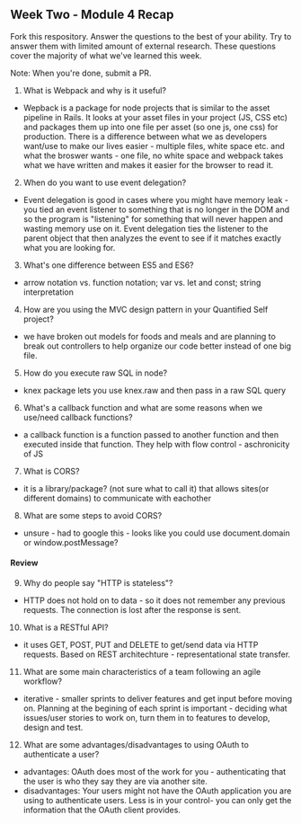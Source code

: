 ## Week Two - Module 4 Recap

Fork this respository. Answer the questions to the best of your ability. Try to answer them with limited amount of external research. These questions cover the majority of what we've learned this week. 

Note: When you're done, submit a PR. 

1. What is Webpack and why is it useful?
- Wepback is a package for node projects that is similar to the asset pipeline in Rails. It looks at your asset files in your project (JS, CSS etc) and packages them up into one file per asset (so one js, one css) for production. There is a difference between what we as developers want/use to make our lives easier - multiple files, white space etc. and what the broswer wants - one file, no white space and webpack takes what we have written and makes it easier for the browser to read it. 

2. When do you want to use event delegation?
- Event delegation is good in cases where you might have memory leak - you tied an event listener to something that is no longer in the DOM and so the program is "listening" for something that will never happen and wasting memory use on it. Event delegation ties the listener to the parent object that then analyzes the event to see if it matches exactly what you are looking for. 

3. What's one difference between ES5 and ES6?
- arrow notation vs. function notation; var vs. let and const; string interpretation 

4. How are you using the MVC design pattern in your Quantified Self project?
- we have broken out models for foods and meals and are planning to break out controllers to help organize our code better instead of one big file. 

5. How do you execute raw SQL in node?
- knex package lets you use knex.raw and then pass in a raw SQL query

6. What's a callback function and what are some reasons when we use/need callback functions?
- a callback function is a function passed to another function and then executed inside that function. They help with flow control - aschronicity of JS

7. What is CORS?
- it is a library/package? (not sure what to call it) that allows sites(or different domains) to communicate with eachother 

8. What are some steps to avoid CORS?
- unsure - had to google this - looks like you could use document.domain or window.postMessage? 


#### Review  

9. Why do people say "HTTP is stateless"?
- HTTP does not hold on to data - so it does not remember any previous requests. The connection is lost after the response is sent. 

10. What is a RESTful API?
- it uses GET, POST, PUT and DELETE to get/send data via HTTP requests. Based on REST architechture - representational state transfer. 

11. What are some main characteristics of a team following an agile workflow?
- iterative - smaller sprints to deliver features and get input before moving on. Planning at the begining of each sprint is important - deciding what issues/user stories to work on, turn them in to features to develop, design and test. 

12. What are some advantages/disadvantages to using OAuth to authenticate a user?
- advantages: OAuth does most of the work for you - authenticating that the user is who they say they are via another site. 
- disadvantages: Your users might not have the OAuth application you are using to authenticate users. Less is in your control- you can only get the information that the OAuth client provides. 
